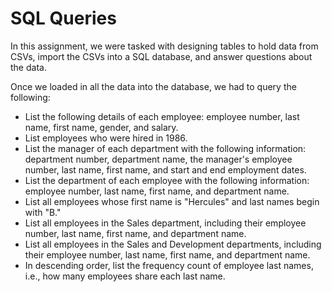 # SQL Queries

In this assignment, we were tasked with designing tables to hold data from CSVs, import the CSVs into a SQL database, and answer questions about the data.

Once we loaded in all the data into the database, we had to query the following:
- List the following details of each employee: employee number, last name, first name, gender, and salary.
- List employees who were hired in 1986.
- List the manager of each department with the following information: department number, department name, the manager's employee number, last name, first name, and start and end employment dates.
- List the department of each employee with the following information: employee number, last name, first name, and department name.
- List all employees whose first name is "Hercules" and last names begin with "B."
- List all employees in the Sales department, including their employee number, last name, first name, and department name.
- List all employees in the Sales and Development departments, including their employee number, last name, first name, and department name.
- In descending order, list the frequency count of employee last names, i.e., how many employees share each last name.
